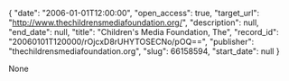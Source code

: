 {
  "date": "2006-01-01T12:00:00", 
  "open_access": true, 
  "target_url": "http://www.thechildrensmediafoundation.org/", 
  "description": null, 
  "end_date": null, 
  "title": "Children's Media Foundation, The", 
  "record_id": "20060101T120000/rOjcxD8rUHYTOSECNo/pOQ==", 
  "publisher": "thechildrensmediafoundation.org", 
  "slug": 66158594, 
  "start_date": null
}

None